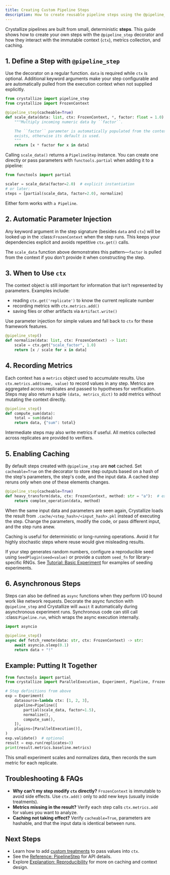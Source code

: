 ```yaml
---
title: Creating Custom Pipeline Steps
description: How to create reusable pipeline steps using the @pipeline_step decorator.
---
```


Crystallize pipelines are built from small, deterministic **steps**. This guide shows how to create your own steps with the `@pipeline_step` decorator and how they interact with the immutable context (`ctx`), metrics collection, and caching.

## 1. Define a Step with `@pipeline_step`

Use the decorator on a regular function. `data` is required while `ctx` is
optional. Additional keyword arguments make your step configurable and are
automatically pulled from the execution context when not supplied explicitly.

```python
from crystallize import pipeline_step
from crystallize import FrozenContext

@pipeline_step(cacheable=True)
def scale_data(data: list, ctx: FrozenContext, *, factor: float = 1.0) -> list:
    """Multiply incoming numeric data by ``factor``.

    The ``factor`` parameter is automatically populated from the context if it
    exists, otherwise its default is used.
    """
    return [x * factor for x in data]
```

Calling `scale_data()` returns a `PipelineStep` instance. You can create one
directly or pass parameters with `functools.partial` when adding it to a
pipeline:

```python
from functools import partial

scaler = scale_data(factor=2.0)  # explicit instantiation
# or later:
steps = [partial(scale_data, factor=2.0), normalize]
```

Either form works with `a Pipeline`.

## 2. Automatic Parameter Injection

Any keyword argument in the step signature (besides ``data`` and ``ctx``) will be
looked up in the :class:`FrozenContext` when the step runs. This keeps your
dependencies explicit and avoids repetitive ``ctx.get()`` calls.

The ``scale_data`` function above demonstrates this pattern—``factor`` is pulled
from the context if you don't provide it when constructing the step.

## 3. When to Use ``ctx``

The context object is still important for information that isn't represented by
parameters. Examples include:

- reading ``ctx.get('replicate')`` to know the current replicate number
- recording metrics with ``ctx.metrics.add()``
- saving files or other artifacts via ``Artifact.write()``

Use parameter injection for simple values and fall back to ``ctx`` for these
framework features.

```python
@pipeline_step()
def normalize(data: list, ctx: FrozenContext) -> list:
    scale = ctx.get("scale_factor", 1.0)
    return [x / scale for x in data]
```

## 4. Recording Metrics

Each context has a `metrics` object used to accumulate results. Use `ctx.metrics.add(name, value)` to record values in any step. Metrics are aggregated across replicates and passed to hypotheses for verification. Steps may also return a tuple `(data, metrics_dict)` to add metrics without mutating the context directly.

```python
@pipeline_step()
def compute_sum(data):
    total = sum(data)
    return data, {"sum": total}
```

Intermediate steps may also write metrics if useful. All metrics collected across replicates are provided to verifiers.

## 5. Enabling Caching

By default steps created with `@pipeline_step` are **not** cached. Set `cacheable=True` on the decorator to store step outputs based on a hash of the step's parameters, the step's code, and the input data. A cached step reruns only when one of these elements changes.

```python
@pipeline_step(cacheable=True)
def heavy_transform(data, ctx: FrozenContext, method: str = "a"):  # expensive work
    return complex_operation(data, method)
```

When the same input data and parameters are seen again, Crystallize loads the result from `.cache/<step_hash>/<input_hash>.pkl` instead of executing the step. Change the parameters, modify the code, or pass different input, and the step runs anew.

Caching is useful for deterministic or long-running operations. Avoid it for highly stochastic steps where reuse would give misleading results.

If your step generates random numbers, configure a reproducible seed using
`SeedPlugin(seed=value)` or provide a custom `seed_fn`
for library-specific RNGs. See
[Tutorial: Basic Experiment](../tutorials/basic-experiment.md#step-4-assemble-and-run)
for examples of seeding experiments.

## 6. Asynchronous Steps

Steps can also be defined as ``async`` functions when they perform I/O bound work
like network requests. Decorate the async function with ``@pipeline_step`` and
Crystallize will ``await`` it automatically during asynchronous experiment runs.
Synchronous code can still call :class:`Pipeline.run`, which wraps the async
execution internally.

```python
import asyncio

@pipeline_step()
async def fetch_remote(data: str, ctx: FrozenContext) -> str:
    await asyncio.sleep(0.1)
    return data + "!"
```

## Example: Putting It Together

```python
from functools import partial
from crystallize import ParallelExecution, Experiment, Pipeline, FrozenContext

# Step definitions from above
exp = Experiment(
    datasource=lambda ctx: [1, 2, 3],
    pipeline=Pipeline([
        partial(scale_data, factor=1.5),
        normalize(),
        compute_sum(),
    ]),
    plugins=[ParallelExecution()],
)
exp.validate()  # optional
result = exp.run(replicates=3)
print(result.metrics.baseline.metrics)

```
This small experiment scales and normalizes data, then records the sum metric for each replicate.

## Troubleshooting & FAQs

- **Why can't my step modify `ctx` directly?** `FrozenContext` is immutable to avoid side effects. Use `ctx.add()` only to add new keys (usually inside treatments).
- **Metrics missing in the result?** Verify each step calls `ctx.metrics.add` for values you want to analyze.
- **Caching not taking effect?** Verify `cacheable=True`, parameters are hashable, and that the input data is identical between runs.

## Next Steps

- Learn how to add [custom treatments](../tutorials/adding-treatments.md) to pass values into `ctx`.
- See the [Reference: PipelineStep](../glossary.md#pipelinestep) for API details.
- Explore [Explanation: Reproducibility](../index.mdx#what-is-crystallize) for more on caching and context design.
